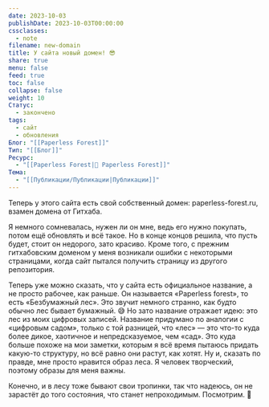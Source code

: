 ```yaml
---
date: 2023-10-03
publishDate: 2023-10-03T00:00:00
cssclasses:
  - note
filename: new-domain
title: У сайта новый домен! 😎
share: true
menu: false
feed: true
toc: false
collapse: false
weight: 10
Статус:
  - закончено
tags:
  - сайт
  - обновления
Блог: "[[Paperless Forest]]"
Тип: "[[Блог]]"
Ресурс:
  - "[[Paperless Forest|🌱 Paperless Forest]]"
Тема:
  - "[[Публикации/Публикации|Публикации]]"
---
```


Теперь у этого сайта есть свой собственный домен: paperless-forest.ru, взамен домена от Гитхаба.

Я немного сомневалась, нужен ли он мне, ведь его нужно покупать, потом ещё обновлять и всё такое. Но в конце концов решила, что пусть будет, стоит он недорого, зато красиво. Кроме того, с прежним гитхабовским доменом у меня возникали ошибки с некоторыми страницами, когда сайт пытался получить страницу из другого репозитория.

Теперь уже можно сказать, что у сайта есть официальное название, а не просто рабочее, как раньше. Он называется «Paperless forest», то есть «Безбумажный лес». Это звучит немного странно, как будто обычно лес бывает бумажный. 😅 Но зато название отражает идею: это лес из моих цифровых записей. Название придумано по аналогии с «цифровым садом», только с той разницей, что «лес» — это что-то куда более дикое, хаотичное и непредсказуемое, чем «сад». Это куда больше похоже на мои заметки, которым я всё время пытаюсь придать какую-то структуру, но всё равно они растут, как хотят. Ну и, сказать по правде, мне просто нравится образ леса. Я человек творческий, поэтому образы для меня важны.

Конечно, и в лесу тоже бывают свои тропинки, так что надеюсь, он не зарастёт до того состояния, что станет непроходимым. Посмотрим. 🌱